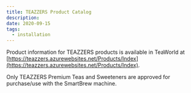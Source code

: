 ```yaml
---
title: TEAZZERS Product Catalog
description:
date: 2020-09-15
tags:
  - installation
---
```

Product information for TEAZZERS products is available in TeaWorld at [https://teazzers.azurewebsites.net/Products/Index](https://teazzers.azurewebsites.net/Products/Index).

Only TEAZZERS Premium Teas and Sweeteners are approved for purchase/use with the SmartBrew machine.
